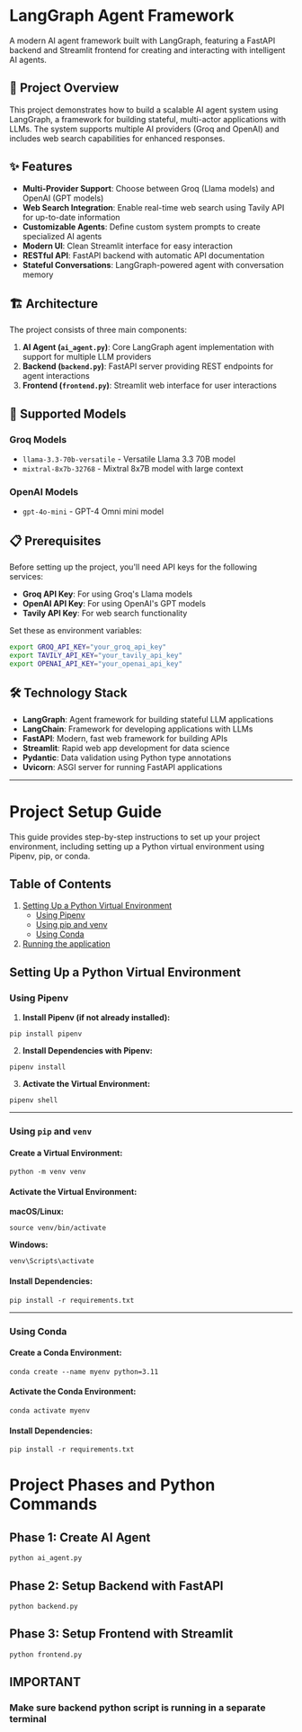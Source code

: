 # LangGraph Agent Framework

A modern AI agent framework built with LangGraph, featuring a FastAPI backend and Streamlit frontend for creating and interacting with intelligent AI agents.

## 🚀 Project Overview

This project demonstrates how to build a scalable AI agent system using LangGraph, a framework for building stateful, multi-actor applications with LLMs. The system supports multiple AI providers (Groq and OpenAI) and includes web search capabilities for enhanced responses.

## ✨ Features

- **Multi-Provider Support**: Choose between Groq (Llama models) and OpenAI (GPT models)
- **Web Search Integration**: Enable real-time web search using Tavily API for up-to-date information
- **Customizable Agents**: Define custom system prompts to create specialized AI agents
- **Modern UI**: Clean Streamlit interface for easy interaction
- **RESTful API**: FastAPI backend with automatic API documentation
- **Stateful Conversations**: LangGraph-powered agent with conversation memory

## 🏗️ Architecture

The project consists of three main components:

1. **AI Agent (`ai_agent.py`)**: Core LangGraph agent implementation with support for multiple LLM providers
2. **Backend (`backend.py`)**: FastAPI server providing REST endpoints for agent interactions
3. **Frontend (`frontend.py`)**: Streamlit web interface for user interactions

## 🔧 Supported Models

### Groq Models
- `llama-3.3-70b-versatile` - Versatile Llama 3.3 70B model
- `mixtral-8x7b-32768` - Mixtral 8x7B model with large context

### OpenAI Models
- `gpt-4o-mini` - GPT-4 Omni mini model

## 📋 Prerequisites

Before setting up the project, you'll need API keys for the following services:

- **Groq API Key**: For using Groq's Llama models
- **OpenAI API Key**: For using OpenAI's GPT models  
- **Tavily API Key**: For web search functionality

Set these as environment variables:
```bash
export GROQ_API_KEY="your_groq_api_key"
export TAVILY_API_KEY="your_tavily_api_key"
export OPENAI_API_KEY="your_openai_api_key"
```

## 🛠️ Technology Stack

- **LangGraph**: Agent framework for building stateful LLM applications
- **LangChain**: Framework for developing applications with LLMs
- **FastAPI**: Modern, fast web framework for building APIs
- **Streamlit**: Rapid web app development for data science
- **Pydantic**: Data validation using Python type annotations
- **Uvicorn**: ASGI server for running FastAPI applications

---

# Project Setup Guide

This guide provides step-by-step instructions to set up your project environment, including setting up a Python virtual environment using Pipenv, pip, or conda.

## Table of Contents

1. [Setting Up a Python Virtual Environment](#setting-up-a-python-virtual-environment)
   - [Using Pipenv](#using-pipenv)
   - [Using pip and venv](#using-pip-and-venv)
   - [Using Conda](#using-conda)
2. [Running the application](#project-phases-and-python-commands)


## Setting Up a Python Virtual Environment

### Using Pipenv
1. **Install Pipenv (if not already installed):**  
```
pip install pipenv
```

2. **Install Dependencies with Pipenv:** 

```
pipenv install
```

3. **Activate the Virtual Environment:** 

```
pipenv shell
```

---

### Using `pip` and `venv`
#### Create a Virtual Environment:
```
python -m venv venv
```

#### Activate the Virtual Environment:
**macOS/Linux:**
```
source venv/bin/activate
```

**Windows:**
```
venv\Scripts\activate
```

#### Install Dependencies:
```
pip install -r requirements.txt
```

---

### Using Conda
#### Create a Conda Environment:
```
conda create --name myenv python=3.11
```

#### Activate the Conda Environment:
```
conda activate myenv
```

#### Install Dependencies:
```
pip install -r requirements.txt
```


# Project Phases and Python Commands

## Phase 1: Create AI Agent
```
python ai_agent.py
```

## Phase 2: Setup Backend with FastAPI
```
python backend.py
```

## Phase 3: Setup Frontend with Streamlit
```
python frontend.py
```

## IMPORTANT
### Make sure backend python script is running in a separate terminal



